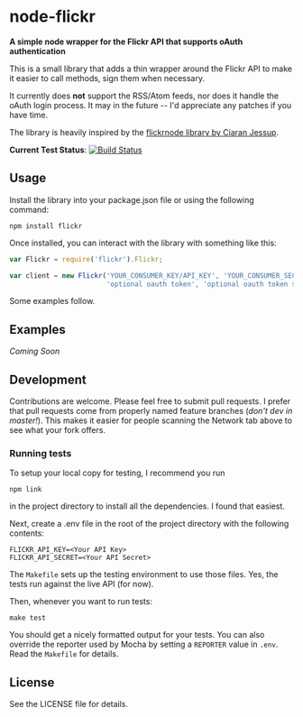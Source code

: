 # node-flickr

__A simple node wrapper for the Flickr API that supports oAuth authentication__

This is a small library that adds a thin wrapper around the Flickr API to make it easier to 
call methods, sign them when necessary.

It currently does __not__ support the RSS/Atom feeds, nor does it handle the 
oAuth login process. It may in the future -- I'd appreciate any patches if you have time.

The library is heavily inspired by the 
[flickrnode library by Ciaran Jessup](https://github.com/ciaranj/flickrnode).

__Current Test Status__: [![Build Status](https://secure.travis-ci.org/sujal/node-flickr.png)](http://travis-ci.org/sujal/node-flickr)

## Usage

Install the library into your package.json file or using the following command:

    npm install flickr

Once installed, you can interact with the library with something like this:

````javascript
var Flickr = require('flickr').Flickr;

var client = new Flickr('YOUR_CONSUMER_KEY/API_KEY', 'YOUR_CONSUMER_SECRET', 
                        'optional oauth token', 'optional oauth token secret');

````

Some examples follow.

## Examples

_Coming Soon_

## Development

Contributions are welcome. Please feel free to submit pull requests. I prefer that pull requests
come from properly named feature branches (_don't dev in master!_). This makes it easier for people
scanning the Network tab above to see what your fork offers.

### Running tests

To setup your local copy for testing, I recommend you run 

`npm link`

in the project directory to
install all the dependencies. I found that easiest.

Next, create a .env file in the root of the project directory with the following contents:

````
FLICKR_API_KEY=<Your API Key>
FLICKR_API_SECRET=<Your API Secret>
````

The `Makefile` sets up the testing environment to use those files. Yes, the tests run against the live API (for now).

Then, whenever you want to run tests:

`make test`

You should get a nicely formatted output for your tests. You can also override the 
reporter used by Mocha by setting a `REPORTER` value in `.env`. Read the `Makefile`
for details.

## License

See the LICENSE file for details.


